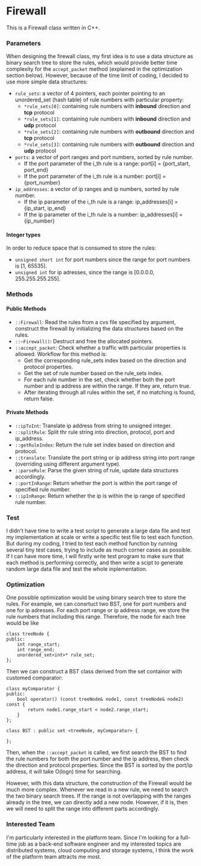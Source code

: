 # Firewall
This is a Firewall class written in C++.

### Parameters
When designing the firewall class, my first idea is to use a data structure as binary search tree to store the rules, which would provide better time complexity for the `accept_packet` method (explained in the optimization section below). However, because of the time limit of coding, I decided to use more simple data structures:

* `rule_sets`: a vector of 4 pointers, each pointer pointing to an unordered_set (hash table) of rule numbers with particular property:
    * `*rule_sets[0]`: containing rule numbers with **inbound** direction and **tcp** protocol
    * `*rule_sets[1]`: containing rule numbers with **inbound** direction and **udp** protocol
    * `*rule_sets[2]`: containing rule numbers with **outbound** direction and **tcp** protocol
    * `*rule_sets[3]`: containing rule numbers with **outbound** direction and **udp** protocol
* `ports`: a vector of port ranges and port numbers, sorted by rule number.
    * If the port parameter of the i_th rule is a range: port[i] = {port_start, port_end}
    * If the port parameter of the i_th rule is a number: port[i] = {port_number}
* `ip_addresses`: a vector of ip ranges and ip numbers, sorted by rule number.
    * If the ip parameter of the i_th rule is a range: ip_addresses[i] = {ip_start, ip_end}
    * If the ip parameter of the i_th rule is a number: ip_addresses[i] = {ip_number}

#### Integer types
In order to reduce space that is consumed to store the rules:
* `unsigned short int` for port numbers since the range for port numbers is [1, 65535].
* `unsigned int` for ip adresses, since the range is [0.0.0.0, 255.255.255.255].

### Methods
#### Public Methods
* `::Firewall`: Read the rules from a cvs file specified by argument, construct the firewall by initializing the data structures based on the rules.
* `::~Firewall()`: Destruct and free the allocated pointers.
* `::accept_packet`: Check whether a traffic with particular properties is allowed. Workflow for this method is:
    * Get the corresponding rule_sets index based on the direction and protocol properties.
    * Get the set of rule number based on the rule_sets index.
    * For each rule number in the set, check whether both the port number and ip address are within the range. If they are, return true.
    * After iterating through all rules within the set, if no matching is found, return false.

#### Private Methods
* `::ipToInt`: Translate ip address from string to unsigned integer.
* `::splitRule`: Split thr rule string into direction, protocol, port and ip_address.
* `::getRuleIndex`: Return the rule set index based on direction and protocol.
* `::translate`: Translate the port string or ip address string into port range (overriding using different argument type).
* `::parseRule`: Parse the given string of rule, update data structures accordingly.
* `::portInRange`: Return whether the port is within the port range of specified rule number.
* `::ipInRange`: Return whether the ip is within the ip range of specified rule number.

### Test
I didn't have time to write a test script to generate a large data file and test my implementation at scale or write a specific test file to test each function. But during my coding, I tried to test each method function by running several tiny test cases, trying to include as much corner cases as possible. If I can have more time, I will firstly write test program to make sure that each method is performing correctly, and then write a scipt to generate random large data file and test the whole inplementation.

### Optimization
One possible optimization would be using binary search tree to store the rules. For example, we can consrtuct two BST, one for port numbers and one for ip adresses. For each port range or ip address range, we store the rule numbers that including this range. Therefore, the node for each tree would be like
```
class treeNode {
public:
	int range_start;
	int range_end;
	unordered_set<int>* rule_set;
};
```

Then we can construct a BST class derived from the set containor with customed comparator:

```
class myComparator {
public:
    bool operator() (const treeNode& node1, const treeNode& node2) const {
        return node1.range_start < node2.range_start;
    }
};

class BST : public set <treeNode, myComparator> {

};
```

Then, when the `::accept_packet` is called, we first search the BST to find the rule numbers for both the port number and the ip address, then check the direction and protocol properties. Since the BST is sorted by the port/ip address, it will take O(logn) time for searching.

However, with this data structure, the construction of the Firewall would be much more complex. Whenever we read in a new rule, we need to search the two binary search trees. If the range is not overlapping with the ranges already in the tree, we can directly add a new node. However, if it is, then we will need to split the range into different parts accordingly.

### Interested Team
I'm particularly interested in the platform team. Since I'm looking for a full-time job as a back-end software engineer and my interested topics are distributed systems, cloud computing and storage systems, I think the work of the platform team attracts me most.

